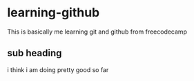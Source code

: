 # learning-github
This is basically me learning git and github from freecodecamp
## sub heading 
i think i am doing pretty good so far 